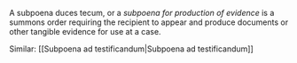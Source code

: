 A subpoena duces tecum, or a *subpoena for production of evidence* is a summons order requiring the recipient to appear and produce documents or other tangible evidence for use at a case.

Similar: [[Subpoena ad testificandum|Subpoena ad testificandum]]
